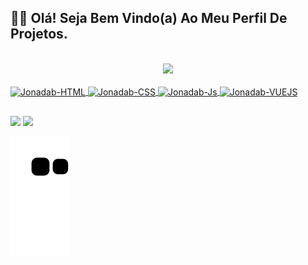 ## 🖖🏻 Olá! Seja Bem Vindo(a) Ao Meu Perfil De Projetos.

<div align="center"><br>
  <a href="https://github.com/JonadabHonorio">
  <img height="180em" src="https://github-readme-stats.vercel.app/api?username=JonadabHonorio&show_icons=true&theme=dark&include_all_commits=true&count_private=true"/>
</div> 
  
<!--[![Anurag's GitHub stats](https://github-readme-stats.vercel.app/api?username=JonadabHonorio&show_icons=true&theme=dark&include_all_commits=true&count_private=true)](https://github.com/anuraghazra/github-readme-stats)-->

 <div style="display: inline_block && marggin top: 30"><br>
   <img img align="center" alt="Jonadab-HTML"  width="40" src="https://img.icons8.com/color/40/000000/html-5--v1.png"/>
   <img img align="center" alt="Jonadab-CSS"  width="40" src="https://img.icons8.com/color/40/000000/css3.png"/>
   <img img align="center" alt="Jonadab-Js"  width="40" src="https://img.icons8.com/color/40/000000/javascript--v1.png"/>
   <img img align="center" alt="Jonadab-VUEJS"  width="40" src="https://cdn.jsdelivr.net/gh/devicons/devicon/icons/vuejs/vuejs-original.svg"/> 
   <!--  <img img align="center" alt="Jonadab-Node"  width="40" src="https://img.icons8.com/color/40/000000/nodejs.png"/> -->
 </div> 
  
 ##
 
 <div>
       <a href="https://www.linkedin.com/in//jonadab-honorio-5a3440261/" target="_blank"><img src="https://img.shields.io/badge/-LinkedIn-%230077B5?style=for-the-badge&logo=linkedin&logoColor=white" target="_blank"></a>
       <a href = "mailto:honoriojonadab@gmail.com"><img src="https://img.shields.io/badge/-Gmail-%23333?style=for-the-badge&logo=gmail&logoColor=white" target="_blank"></a>
  
 </div>
  
        
      
  
  ![Snake animation](https://github.com/JonadabHonorio/JonadabHonorio/blob/output/github-contribution-grid-snake.svg)
     
      
